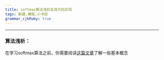 ```yaml
---
title: softmax算法浅析及其代码实现
tags: 新建,模板,小书匠
grammar_cjkRuby: true
---
```

---

### 算法浅析：
在学习softmax算法之前，你需要阅读[这篇文章](https://blog.csdn.net/qq_36782182/article/details/85009739)了解一些基本概念